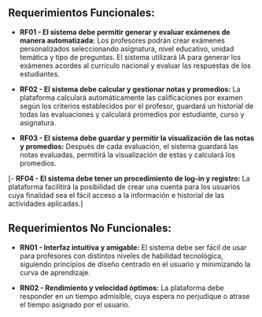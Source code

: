 ## Requerimientos Funcionales: ##
- **RF01 -  El sistema debe permitir generar y evaluar exámenes de manera automatizada:** Los profesores podrán crear exámenes personalizados seleccionando asignatura, nivel educativo, unidad temática y tipo de preguntas. El sistema utilizará IA para generar los exámenes acordes al currículo nacional y evaluar las respuestas de los estudiantes.

- **RF02 -  El sistema debe calcular y gestionar notas y promedios:** La plataforma calculará automáticamente las calificaciones por examen según los criterios establecidos por el profesor, guardará un historial de todas las evaluaciones y calculará promedios por estudiante, curso y asignatura.

- **RF03 -  El sistema debe guardar y permitir la visualización de las notas y promedios:** Después de cada evaluación, el sistema guardará las notas evaluadas, permitirá la visualización de estas y calculará los promedios. 

[- **RF04 - El sistema debe tener un procedimiento de log-in y registro:** La plataforma facilitirá la posibilidad de crear una cuenta para los usuarios cuya finalidad sea el fácil acceso a la información e historial de las actividades aplicadas.]

## Requerimientos No Funcionales: ##
- **RN01 - Interfaz intuitiva y amigable:** El sistema debe ser fácil de usar para profesores con distintos niveles de habilidad tecnológica, siguiendo principios de diseño centrado en el usuario y minimizando la curva de aprendizaje.

- **RN02 - Rendimiento y velocidad óptimos:** La plataforma debe responder en un tiempo admisible, cuya espera no perjudique o atrase el tiempo asignado por el usuario.
